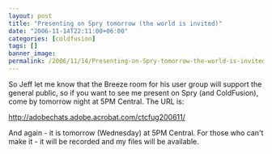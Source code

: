 ```yaml
---
layout: post
title: "Presenting on Spry tomorrow (the world is invited)"
date: "2006-11-14T22:11:00+06:00"
categories: [coldfusion]
tags: []
banner_image: 
permalink: /2006/11/14/Presenting-on-Spry-tomorrow-the-world-is-invited
---
```


So Jeff let me know that the Breeze room for his user group will support the general public, so if you want to see me present on Spry (and ColdFusion), come by tomorrow night at 5PM Central. The URL is:

<a href="http://adobechats.adobe.acrobat.com/ctcfug200611/">http://adobechats.adobe.acrobat.com/ctcfug200611/</a>

And again - it is tomorrow (Wednesday) at 5PM Central. For those who can't make it - it will be recorded and my files will be available.
